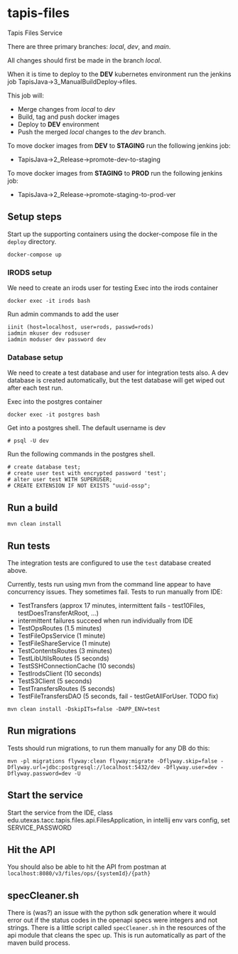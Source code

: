 # tapis-files

Tapis Files Service

There are three primary branches: *local*, *dev*, and *main*.

All changes should first be made in the branch *local*.

When it is time to deploy to the **DEV** kubernetes environment
run the jenkins job TapisJava->3_ManualBuildDeploy->files.

This job will:
* Merge changes from *local* to *dev*
* Build, tag and push docker images
* Deploy to **DEV** environment
* Push the merged *local* changes to the *dev* branch.

To move docker images from **DEV** to **STAGING** run the following jenkins job:
* TapisJava->2_Release->promote-dev-to-staging

To move docker images from **STAGING** to **PROD** run the following jenkins job:
* TapisJava->2_Release->promote-staging-to-prod-ver


## Setup steps

Start up the supporting containers using the docker-compose file in the `deploy` directory.

```docker-compose up```

### IRODS setup
We need to create an irods user for testing
Exec into the irods container

```docker exec -it irods bash```

Run admin commands to add the user

``` 
iinit (host=localhost, user=rods, passwd=rods)
iadmin mkuser dev rodsuser
iadmin moduser dev password dev
```


### Database setup
We need to create a test database and user for integration tests also. A dev database
is created automatically, but the test database will get wiped out after each test run.

Exec into the postgres container

```docker exec -it postgres bash```

Get into a postgres shell. The default username is dev

```# psql -U dev```

Run the following commands in the postgres shell.

``` 
# create database test;
# create user test with encrypted password 'test';
# alter user test WITH SUPERUSER;   
# CREATE EXTENSION IF NOT EXISTS "uuid-ossp";
```

## Run a build

```
mvn clean install
```

## Run tests

The integration tests are configured to use the `test` database created above.

Currently, tests run using mvn from the command line appear to have concurrency issues. They sometimes fail.
Tests to run manually from IDE:
 - TestTransfers (approx 17 minutes, intermittent fails - test10Files, testDoesTransferAtRoot, ...)
 -   intermittent failures succeed when run individually from IDE
 - TestOpsRoutes (1.5 minutes)
 - TestFileOpsService (1 minute)
 - TestFileShareService (1 minute)
 - TestContentsRoutes (3 minutes)
 - TestLibUtilsRoutes (5 seconds)
 - TestSSHConnectionCache (10 seconds)
 - TestIrodsClient (10 seconds)
 - TestS3Client (5 seconds)
 - TestTransfersRoutes (5 seconds)
 - TestFileTransfersDAO (5 seconds, fail - testGetAllForUser. TODO fix)

```
mvn clean install -DskipITs=false -DAPP_ENV=test
```

## Run migrations
Tests should run migrations, to run them manually for any DB do this:
```
mvn -pl migrations flyway:clean flyway:migrate -Dflyway.skip=false -Dflyway.url=jdbc:postgresql://localhost:5432/dev -Dflyway.user=dev -Dflyway.password=dev -U
```

## Start the service
Start the service from the IDE, class edu.utexas.tacc.tapis.files.api.FilesApplication,
in intellij env vars config, set SERVICE_PASSWORD

## Hit the API
You should also be able to hit the API from postman at 
`localhost:8080/v3/files/ops/{systemId}/{path}` 

## specCleaner.sh 

There is (was?) an issue with the python sdk generation where it would error out if the
status codes in the openapi specs were integers and not strings. There is a little script called
`specCleaner.sh` in the resources of the api module that cleans the spec up. This is run automatically
as part of the maven build process. 
